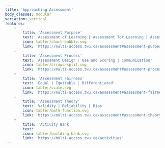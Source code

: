 ```yaml
---
title: 'Approaching Assessment'
body_classes: modular
variation: vertical
features:
    -
        title: 'Assessment Purpose'
        text: 'Assessment of Learning | Assessment for Learning | Assessment as Learning'
        icon: tabler/chart-bubble.svg
        link: 'https://multi-access.twu.ca/assessment#assessment-purpose-2'
    -
        title: 'Assessment Process'
        text: 'Assessment Design | Use and Scoring | Communication'
        icon: tabler/arrows-split.svg
        link: 'https://multi-access.twu.ca/assessment#assessment-process-2'
    -
        title: 'Assessment Fairness'
        text: 'Equal | Equitable | Differentiated'
        icon: tabler/scale.svg
        link: 'https://multi-access.twu.ca/assessment#assessment-fairness-2'
    -
        title: 'Assessment Theory'
        text: 'Validity | Reliability | Bias'
        icon: tabler/math-function.svg
        link: 'https://multi-access.twu.ca/assessment#assessment-theory-2'
    -
        title: 'Activity Bank'
        text: 
        icon: tabler/building-bank.svg
        link: 'https://multi-access.twu.ca/activities'
---
```


